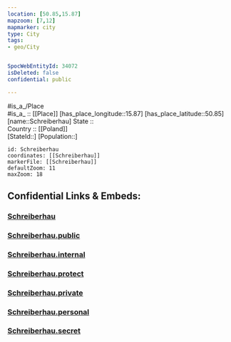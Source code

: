 ```yaml
---
location: [50.85,15.87] 
mapzoom: [7,12] 
mapmarker: city 
type: City
tags:
- geo/City


SpocWebEntityId: 34072
isDeleted: false
confidential: public

---
```

#is_a_/Place  
#is_a_ :: [[Place]] 
[has_place_longitude::15.87] 
[has_place_latitude::50.85] 
[name::Schreiberhau] 
State ::  
Country :: [[Poland]]  
[StateId::] 
[Population::] 



```leaflet
id: Schreiberhau
coordinates: [[Schreiberhau]] 
markerFile: [[Schreiberhau]] 
defaultZoom: 11 
maxZoom: 18
```


## Confidential Links & Embeds: 

### [Schreiberhau](/_Standards/Earth/Continent/Europe/Europe~East/Poland/Provinces~Poland/Lower_Silesian/City/Schreiberhau.md) 

### [Schreiberhau.public](/_public/Earth/Continent/Europe/Europe~East/Poland/Provinces~Poland/Lower_Silesian/City/Schreiberhau.public.md) 

### [Schreiberhau.internal](/_internal/Earth/Continent/Europe/Europe~East/Poland/Provinces~Poland/Lower_Silesian/City/Schreiberhau.internal.md) 

### [Schreiberhau.protect](/_protect/Earth/Continent/Europe/Europe~East/Poland/Provinces~Poland/Lower_Silesian/City/Schreiberhau.protect.md) 

### [Schreiberhau.private](/_private/Earth/Continent/Europe/Europe~East/Poland/Provinces~Poland/Lower_Silesian/City/Schreiberhau.private.md) 

### [Schreiberhau.personal](/_personal/Earth/Continent/Europe/Europe~East/Poland/Provinces~Poland/Lower_Silesian/City/Schreiberhau.personal.md) 

### [Schreiberhau.secret](/_secret/Earth/Continent/Europe/Europe~East/Poland/Provinces~Poland/Lower_Silesian/City/Schreiberhau.secret.md)

